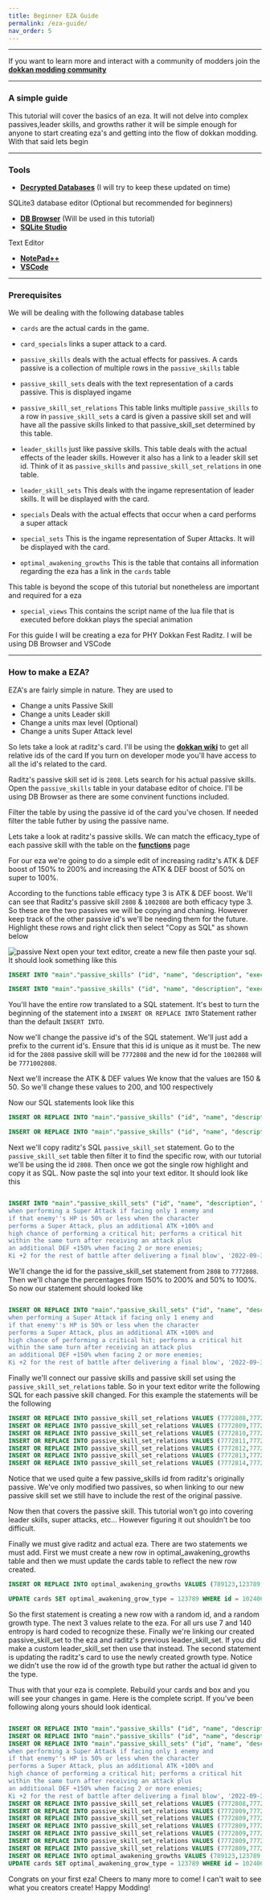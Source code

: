 ```yaml
---
title: Beginner EZA Guide
permalink: /eza-guide/
nav_order: 5
---
```



---
If you want to learn more and interact with a community of modders join the [**dokkan modding community**](https://discord.gg/dokkanmods)



----
### A simple guide
This tutorial will cover the basics of an eza. It will not 
delve into complex passives,leader skills, and growths rather it will 
be simple enough for anyone to start creating eza's and
getting into the flow of dokkan modding. With that said 
lets begin


----
### Tools 

- [**Decrypted Databases**](https://drive.google.com/drive/folders/19c3Lh1kNg7zuBAmg_I_dDZ0KobjasdIj?usp=sharing) (I will try to keep these updated on time)

SQLite3 database editor (Optional but recommended for beginners)

- [**DB Browser**](https://sqlitebrowser.org/) (Will be used in this tutorial) 
- [**SQLite Studio**](https://www.sqlitestudio.pl/)


Text Editor

- [**NotePad++**](https://notepad-plus-plus.org/) 
- [**VSCode**](https://code.visualstudio.com/) 


----

### Prerequisites

We will be dealing with the following database tables


- `cards` are the actual cards in the game.
- `card_specials` links a super attack to a card.
- `passive_skills` deals with the actual effects for passives. 
A cards passive is a collection of multiple rows in the `passive_skills` table
- `passive_skill_sets` deals with the text representation of a cards passive. This is displayed ingame
- `passive_skill_set_relations` This table links multiple `passive_skills` to a row in `passive_skill_sets`
a card is given a passive skill set and will have all the passive skills linked to that passive_skill_set determined 
by this table.
- `leader_skills` just like passive skills. This table deals with the actual effects of the leader skills. However it also has a link
to a leader skill set id. Think of it as `passive_skills` and `passive_skill_set_relations` in one table.
- `leader_skill_sets` This deals with the ingame representation of leader skills. It will be displayed with the card.

- `specials` Deals with the actual effects that occur when a card performs a super attack

- `special_sets` This is the ingame representation of Super Attacks. It will be displayed with the card.

- `optimal_awakening_growths` This is the table that contains all information regarding the eza has a link in the `cards` table

This table is beyond the scope of this tutorial but nonetheless are important and required for a eza

- `special_views` This contains the script name of the lua file that is executed before dokkan plays the special animation

For this guide I will be creating a eza for PHY Dokkan Fest Raditz.
I will be using DB Browser and VSCode


---



### How to make a EZA?


EZA's are fairly simple in nature. They are used to 
- Change a units Passive Skill
- Change a units Leader skill
- Change a units max level (Optional)
- Change a units Super Attack level

So lets take a look at raditz's card. I'll be using the [**dokkan wiki**](https://dokkan.wiki) to get all relative ids of the card
If you turn on developer mode you'll have access to all the id's related to the card.

Raditz's passive skill set id is `2808`. Lets search for his actual passive skills. Open the `passive_skills` table in your database editor of choice. I'll be using DB Browser as 
there are some convinent functions included. 

Filter the table by using the passive id of the card you've chosen. If needed filter the table futher by using the passive name.

Lets take a look at raditz's passive skills.
We can match the efficacy_type of each passive skill with the table on
the [**functions**](/functions/) page 

For our eza we're going to do a simple edit of increasing raditz's ATK & DEF boost of 150% to 200% and
increasing the ATK & DEF boost of 50% on super to 100%.

According to the functions table efficacy type 3 is ATK & DEF boost. 
We'll can see that Raditz's passive skill `2808` & `1002808` are both efficacy type 3.
So these are the two passives we will be copying and chaning. However keep track of the other passive id's
we'll be needing them for the future.
Highlight these rows and right click then select "Copy as SQL" as shown below

![passive](/imgs/passive_select.png)
Next open your text editor, create a new file then paste your sql.
It should look something like this 
```sql
INSERT INTO "main"."passive_skills" ("id", "name", "description", "exec_timing_type", "efficacy_type", "target_type", "sub_target_type_set_id", "passive_skill_effect_id", "calc_option", "turn", "is_once", "probability", "causality_conditions", "eff_value1", "eff_value2", "eff_value3", "created_at", "updated_at") VALUES ('2808', 'Raditz''s Enforcement', '自身のATKとDEF150%UP&敵が1体のとき必殺技発動時に更にATKとDEF50%UPし、必殺技発動時に敵のHPが50%以下のとき更にATK100%UPし、高確率で会心が発動&敵が2体以上のときは更にDEF150%UPし、攻撃を受けるとそのターン中、必ず会心が発動&敵にとどめを刺すとバトル中自身の気力+2', '1', '3', '1', '0', '', '2', '1', '0', '100', '', '150', '150', '0', '2022-09-30 11:44:04.438118', '2022-09-30 11:44:04.438118');
```


```sql
INSERT INTO "main"."passive_skills" ("id", "name", "description", "exec_timing_type", "efficacy_type", "target_type", "sub_target_type_set_id", "passive_skill_effect_id", "calc_option", "turn", "is_once", "probability", "causality_conditions", "eff_value1", "eff_value2", "eff_value3", "created_at", "updated_at") VALUES ('1002808', 'Raditz''s Enforcement', '自身のATKとDEF150%UP&敵が1体のとき必殺技発動時に更にATKとDEF50%UPし、必殺技発動時に敵のHPが50%以下のとき更にATK100%UPし、高確率で会心が発動&敵が2体以上のときは更にDEF150%UPし、攻撃を受けるとそのターン中、必ず会心が発動&敵にとどめを刺すとバトル中自身の気力+2', '4', '3', '1', '0', '', '2', '1', '0', '100', '{"source":"1388&1387","compiled":["&",1388,1387]}', '50', '50', '0', '2022-09-30 11:44:22.811827', '2022-09-30 11:44:22.811827');
```


You'll have the entire row translated to a SQL statement. It's best to turn the beginning of the statement
into a `INSERT OR REPLACE INTO` Statement rather than the default `INSERT INTO`. 


Now we'll change the passive id's of the SQL statement. We'll just add a prefix to the current id's. 
Ensure that this id is unique as it must be. The new id for the `2808` passive skill will be `7772808`
and the new id for the `1002808` will be `7771002808`.

Next we'll increase the ATK & DEF values
We know that the values are 150 & 50. So we'll change these values to 200, and 100 respectively

Now our SQL statements look like this
```sql
INSERT OR REPLACE INTO "main"."passive_skills" ("id", "name", "description", "exec_timing_type", "efficacy_type", "target_type", "sub_target_type_set_id", "passive_skill_effect_id", "calc_option", "turn", "is_once", "probability", "causality_conditions", "eff_value1", "eff_value2", "eff_value3", "created_at", "updated_at") VALUES ('7772808', 'Raditz''s Enforcement', '自身のATKとDEF150%UP&敵が1体のとき必殺技発動時に更にATKとDEF50%UPし、必殺技発動時に敵のHPが50%以下のとき更にATK100%UPし、高確率で会心が発動&敵が2体以上のときは更にDEF150%UPし、攻撃を受けるとそのターン中、必ず会心が発動&敵にとどめを刺すとバトル中自身の気力+2', '1', '3', '1', '0', '', '2', '1', '0', '100', '', '200', '200', '0', '2022-09-30 11:44:04.438118', '2022-09-30 11:44:04.438118');
```


```sql
INSERT OR REPLACE INTO "main"."passive_skills" ("id", "name", "description", "exec_timing_type", "efficacy_type", "target_type", "sub_target_type_set_id", "passive_skill_effect_id", "calc_option", "turn", "is_once", "probability", "causality_conditions", "eff_value1", "eff_value2", "eff_value3", "created_at", "updated_at") VALUES ('7771002808', 'Raditz''s Enforcement', '自身のATKとDEF150%UP&敵が1体のとき必殺技発動時に更にATKとDEF50%UPし、必殺技発動時に敵のHPが50%以下のとき更にATK100%UPし、高確率で会心が発動&敵が2体以上のときは更にDEF150%UPし、攻撃を受けるとそのターン中、必ず会心が発動&敵にとどめを刺すとバトル中自身の気力+2', '4', '3', '1', '0', '', '2', '1', '0', '100', '{"source":"1388&1387","compiled":["&",1388,1387]}', '100', '100', '0', '2022-09-30 11:44:22.811827', '2022-09-30 11:44:22.811827');
```


Next we'll copy raditz's SQL `passive_skill_set` statement. Go to the `passive_skill_set` table
then filter it to find the specific row, with our tutorial we'll be using the id `2808`. Then once we got the single row
highlight and copy it as SQL.
Now paste the sql into your text editor. 
It should look like this 

```sql

INSERT INTO "main"."passive_skill_sets" ("id", "name", "description", "created_at", "updated_at") VALUES ('2808', 'Raditz''s Enforcement', 'ATK & DEF +150%; plus an additional ATK & DEF +50% 
when performing a Super Attack if facing only 1 enemy and 
if that enemy''s HP is 50% or less when the character 
performs a Super Attack, plus an additional ATK +100% and 
high chance of performing a critical hit; performs a critical hit 
within the same turn after receiving an attack plus 
an additional DEF +150% when facing 2 or more enemies; 
Ki +2 for the rest of battle after delivering a final blow', '2022-09-30 11:43:49.006735', '2022-09-30 11:43:49.006735');

```

We'll change the id for the passive_skill_set statement from `2808` to `7772808`.
Then we'll change the percentages from 150% to 200% and 50% to 100%. 
So now our statement should looked like 

```sql

INSERT OR REPLACE INTO "main"."passive_skill_sets" ("id", "name", "description", "created_at", "updated_at") VALUES ('7772808', 'Raditz''s Enforcement', 'ATK & DEF +200%; plus an additional ATK & DEF +100% 
when performing a Super Attack if facing only 1 enemy and 
if that enemy''s HP is 50% or less when the character 
performs a Super Attack, plus an additional ATK +100% and 
high chance of performing a critical hit; performs a critical hit 
within the same turn after receiving an attack plus 
an additional DEF +150% when facing 2 or more enemies; 
Ki +2 for the rest of battle after delivering a final blow', '2022-09-30 11:43:49.006735', '2022-09-30 11:43:49.006735');

```

Finally we'll connect our passive skills and passive skill set using the `passive_skill_set_relations` table. 
So in your text editor write the following SQL for each passive skill changed. For this example the statements will be the following
```sql
INSERT OR REPLACE INTO passive_skill_set_relations VALUES (7772808,7772808,7772808,DATETIME('now'),DATETIME('now'));
INSERT OR REPLACE INTO passive_skill_set_relations VALUES (7772809,7772808,7771002808,DATETIME('now'),DATETIME('now'));
INSERT OR REPLACE INTO passive_skill_set_relations VALUES (7772810,7772808,2002808,DATETIME('now'),DATETIME('now'));
INSERT OR REPLACE INTO passive_skill_set_relations VALUES (7772811,7772808,3002808,DATETIME('now'),DATETIME('now'));
INSERT OR REPLACE INTO passive_skill_set_relations VALUES (7772812,7772808,4002808,DATETIME('now'),DATETIME('now'));
INSERT OR REPLACE INTO passive_skill_set_relations VALUES (7772813,7772808,5002808,DATETIME('now'),DATETIME('now'));
INSERT OR REPLACE INTO passive_skill_set_relations VALUES (7772814,7772808,6002808,DATETIME('now'),DATETIME('now'));

```

Notice that we used quite a few passive_skills id from raditz's originally passive. We've only modified two passives, so when linking to our new
passive skill set we still have to include the rest of the original passive.

Now then that covers the passive skill. This tutorial won't go into covering leader skills, super attacks, etc... However figuring it out shouldn't be too difficult.

Finally we must give raditz and actual eza. There are two statements we must add. First we must create a new row in optimal_awakening_growths table and then we must 
update the cards table to reflect the new row created. 

```sql
INSERT OR REPLACE INTO optimal_awakening_growths VALUES (789123,123789,7,140,15,7772808,102406);

UPDATE cards SET optimal_awakening_grow_type = 123789 WHERE id = 1024061;
```
So the first statement is creating a new row with a random id, and a random growth type. The next 3 values relate to the eza. For all urs use 7 and 140 entropy is hard coded to recognize these.
Finally we're linking our created passive_skill_set to the eza and raditz's previous leader_skill_set. If you did make a custom leader_skill_set then use that instead.
The second statement is updating the raditz's card to use the newly created growth type. Notice we didn't use the row id of the growth type but rather the actual id given to the type.

Thus with that your eza is complete. Rebuild your cards and box and you will see your changes in game.
Here is the complete script. If you've been following along yours should look identical. 
```sql

INSERT OR REPLACE INTO "main"."passive_skills" ("id", "name", "description", "exec_timing_type", "efficacy_type", "target_type", "sub_target_type_set_id", "passive_skill_effect_id", "calc_option", "turn", "is_once", "probability", "causality_conditions", "eff_value1", "eff_value2", "eff_value3", "created_at", "updated_at") VALUES ('7772808', 'Raditz''s Enforcement', '自身のATKとDEF150%UP&敵が1体のとき必殺技発動時に更にATKとDEF50%UPし、必殺技発動時に敵のHPが50%以下のとき更にATK100%UPし、高確率で会心が発動&敵が2体以上のときは更にDEF150%UPし、攻撃を受けるとそのターン中、必ず会心が発動&敵にとどめを刺すとバトル中自身の気力+2', '1', '3', '1', '0', '', '2', '1', '0', '100', '', '200', '200', '0', '2022-09-30 11:44:04.438118', '2022-09-30 11:44:04.438118');
INSERT OR REPLACE INTO "main"."passive_skills" ("id", "name", "description", "exec_timing_type", "efficacy_type", "target_type", "sub_target_type_set_id", "passive_skill_effect_id", "calc_option", "turn", "is_once", "probability", "causality_conditions", "eff_value1", "eff_value2", "eff_value3", "created_at", "updated_at") VALUES ('7771002808', 'Raditz''s Enforcement', '自身のATKとDEF150%UP&敵が1体のとき必殺技発動時に更にATKとDEF50%UPし、必殺技発動時に敵のHPが50%以下のとき更にATK100%UPし、高確率で会心が発動&敵が2体以上のときは更にDEF150%UPし、攻撃を受けるとそのターン中、必ず会心が発動&敵にとどめを刺すとバトル中自身の気力+2', '4', '3', '1', '0', '', '2', '1', '0', '100', '{"source":"1388&1387","compiled":["&",1388,1387]}', '100', '100', '0', '2022-09-30 11:44:22.811827', '2022-09-30 11:44:22.811827');
INSERT OR REPLACE INTO "main"."passive_skill_sets" ("id", "name", "description", "created_at", "updated_at") VALUES ('7772808', 'Raditz''s Enforcement', 'ATK & DEF +200%; plus an additional ATK & DEF +100% 
when performing a Super Attack if facing only 1 enemy and 
if that enemy''s HP is 50% or less when the character 
performs a Super Attack, plus an additional ATK +100% and 
high chance of performing a critical hit; performs a critical hit 
within the same turn after receiving an attack plus 
an additional DEF +150% when facing 2 or more enemies; 
Ki +2 for the rest of battle after delivering a final blow', '2022-09-30 11:43:49.006735', '2022-09-30 11:43:49.006735');
INSERT OR REPLACE INTO passive_skill_set_relations VALUES (7772808,7772808,7772808,DATETIME('now'),DATETIME('now'));
INSERT OR REPLACE INTO passive_skill_set_relations VALUES (7772809,7772808,7771002808,DATETIME('now'),DATETIME('now'));
INSERT OR REPLACE INTO passive_skill_set_relations VALUES (7772809,7772808,2002808,DATETIME('now'),DATETIME('now'));
INSERT OR REPLACE INTO passive_skill_set_relations VALUES (7772809,7772808,3002808,DATETIME('now'),DATETIME('now'));
INSERT OR REPLACE INTO passive_skill_set_relations VALUES (7772809,7772808,4002808,DATETIME('now'),DATETIME('now'));
INSERT OR REPLACE INTO passive_skill_set_relations VALUES (7772809,7772808,5002808,DATETIME('now'),DATETIME('now'));
INSERT OR REPLACE INTO passive_skill_set_relations VALUES (7772809,7772808,6002808,DATETIME('now'),DATETIME('now'));
INSERT OR REPLACE INTO optimal_awakening_growths VALUES (789123,123789,7,140,15,7772808,102406);
UPDATE cards SET optimal_awakening_grow_type = 123789 WHERE id = 1024061;

``` 

Congrats on your first eza! Cheers to many more to come! I can't wait to see what you creators create! 
Happy Modding!

